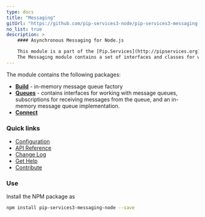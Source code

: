 ```yaml
---
type: docs
title: "Messaging"
gitUrl: "https://github.com/pip-services3-node/pip-services3-messaging-node"
no_list: true
description: > 
    #### Asynchronous Messaging for Node.js  

    This module is a part of the [Pip.Services](http://pipservices.org) polyglot microservices toolkit.
    The Messaging module contains a set of interfaces and classes for working with message queues, as well as an in-memory message  queue implementation. 
---
```


The module contains the following packages:

- [**Build**](build) - in-memory message queue factory
- [**Queues**](queues) - contains interfaces for working with message queues, subscriptions for receiving messages from the queue, and an in-memory message queue implementation.
- [**Connect**](connect)

### Quick links

* [Configuration](https://www.pipservices.org/recipies/configuration)
* [API Reference](https://pip-services3-node.github.io/pip-services3-messaging-node/globals.html)
* [Change Log](CHANGELOG.md)
* [Get Help](https://www.pipservices.org/community/help)
* [Contribute](https://www.pipservices.org/community/contribute)

### Use

Install the NPM package as
```bash
npm install pip-services3-messaging-node --save
```